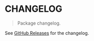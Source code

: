 # CHANGELOG

> Package changelog.

See [GitHub Releases](https://github.com/stdlib-js/stats-base-dmeanpw/releases) for the changelog.